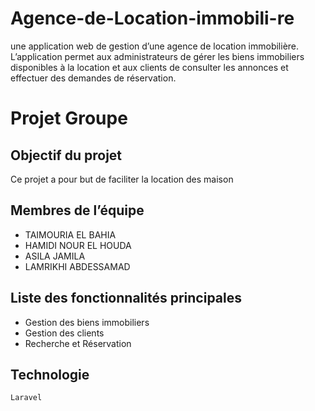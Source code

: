 # Agence-de-Location-immobili-re
une application web de gestion d’une agence de location immobilière. L’application permet aux administrateurs de gérer les biens immobiliers disponibles à la location et aux clients de consulter les annonces et effectuer des demandes de réservation.
# Projet Groupe

## Objectif du projet
Ce projet a pour but de faciliter la location des maison
## Membres de l’équipe
- TAIMOURIA EL BAHIA
- HAMIDI NOUR EL HOUDA
- ASILA JAMILA
- LAMRIKHI ABDESSAMAD

## Liste des fonctionnalités principales
- Gestion des biens immobiliers  
- Gestion des clients  
- Recherche et Réservation

## Technologie
 	Laravel 
